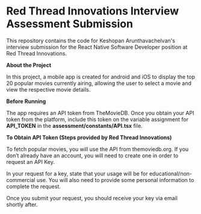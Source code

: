 # Red Thread Innovations Interview Assessment Submission

This repository contains the code for Keshopan Arunthavachelvan's interview submission for the React Native Software Developer position at Red Thread Innovations.

**About the Project**

In this project, a mobile app is created for android and iOS to display the top 20 popular movies currently airing, allowing the user to select a movie and view the respective movie details. 

**Before Running**

The app requires an API token from TheMovieDB. Once you obtain your API token from the platform, include this token on the variable assignment for **API_TOKEN** in the **assessment/constants/API.tsx** file. 

**To Obtain API Token (Steps provided by Red Thread Innovations)**

To fetch popular movies, you will use the API from themoviedb.org. If you don’t already have an account, you will need to create one in order to request an
API Key.

In your request for a key, state that your usage will be for educational/non-commercial
use. You will also need to provide some personal information to complete the request.

Once you submit your request, you should receive your key via email shortly after.
